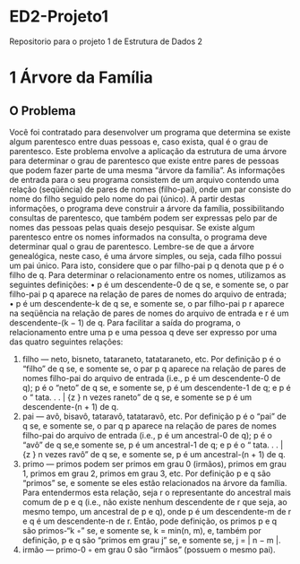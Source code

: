 # ED2-Projeto1
Repositorio para o projeto 1 de Estrutura de Dados 2
# 1 Árvore da Família
## O Problema
Você foi contratado para desenvolver um programa que determina se existe algum parentesco entre duas pessoas e, caso exista, qual é o grau de parentesco.
Este problema envolve a aplicação da estrutura de uma árvore para determinar o grau de
parentesco que existe entre pares de pessoas que podem fazer parte de uma mesma “árvore da
família”.
As informações de entrada para o seu programa consistem de um arquivo contendo uma
relação (seqüência) de pares de nomes (filho-pai), onde um par consiste do nome do filho seguido pelo nome do pai (único). A partir destas informações, o programa deve construir a
árvore da família, possibilitando consultas de parentesco, que também podem ser expressas
pelo par de nomes das pessoas pelas quais desejo pesquisar.
Se existe algum parentesco entre os nomes informados na consulta, o programa deve determinar qual o grau de parentesco. Lembre-se de que a árvore genealógica, neste caso, é uma
árvore simples, ou seja, cada filho possui um pai único.
Para isto, considere que o par filho-pai p q denota que p é o filho de q. Para determinar o
relacionamento entre os nomes, utilizamos as seguintes definições:
• p é um descendente-0 de q se, e somente se, o par filho-pai p q aparece na relação de
pares de nomes do arquivo de entrada;
• p é um descendente-k de q se, e somente se, o par filho-pai p r aparece na seqüência na
relação de pares de nomes do arquivo de entrada e r é um descendente-(k − 1) de q.
Para facilitar a saída do programa, o relacionamento entre uma p e uma pessoa q deve ser
expresso por uma das quatro seguintes relações:
1. filho — neto, bisneto, tataraneto, tatataraneto, etc.
Por definição p é o “filho” de q se, e somente se, o par p q aparece na relação de pares de
nomes filho-pai do arquivo de entrada (i.e., p é um descendente-0 de q); p é o “neto” de q
se, e somente se, p é um descendente-1 de q; e
p é o “ tata. . .
| {z }
n vezes
raneto” de q
se, e somente se p é um descendente-(n + 1) de q.
2. pai — avô, bisavô, tataravô, tatataravô, etc.
Por definição p é o “pai” de q se, e somente se, o par q p aparece na relação de pares de
nomes filho-pai do arquivo de entrada (i.e., p é um ancestral-0 de q); p é o “avô” de q se,e somente se, p é um ancestral-1 de q; e
p é o “ tata. . .
| {z }
n vezes
ravô” de q
se, e somente se, p é um ancestral-(n + 1) de q.
3. primo — primos podem ser primos em grau 0 (irmãos), primos em grau 1, primos em
grau 2, primos em grau 3, etc.
Por definição p e q são “primos” se, e somente se eles estão relacionados na árvore da
família. Para entendermos esta relação, seja r o representante do ancestral mais comum
de p e q (i.e., não existe nenhum descendente de r que seja, ao mesmo tempo, um ancestral
de p e q), onde p é um descendente-m de r e q é um descendente-n de r.
Então, pode definição, os primos p e q são primos-“k
◦” se, e somente se, k = min(n, m),
e, também por definição, p e q são “primos em grau j” se, e somente se, j = | n − m |.
4.  irmão — primo-0
◦
em grau 0 são “irmãos” (possuem o mesmo pai).
